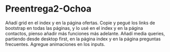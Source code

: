 # Preentrega2-Ochoa
Añadí grid en el index y en la página ofertas.
Copie y pegué los links de bootstrap en todas las páginas, y lo usé en el index y en la página contactos, pienso añadir más funciones más adelante.
Añadí media queries, partiendo desde desktop first, en la página index y en la página preguntas frecuentes.
Agregue animaciones en los inputs.
